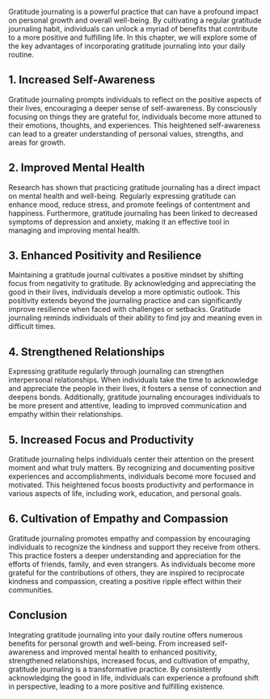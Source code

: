 
Gratitude journaling is a powerful practice that can have a profound impact on personal growth and overall well-being. By cultivating a regular gratitude journaling habit, individuals can unlock a myriad of benefits that contribute to a more positive and fulfilling life. In this chapter, we will explore some of the key advantages of incorporating gratitude journaling into your daily routine.

1\. Increased Self-Awareness
---------------------------

Gratitude journaling prompts individuals to reflect on the positive aspects of their lives, encouraging a deeper sense of self-awareness. By consciously focusing on things they are grateful for, individuals become more attuned to their emotions, thoughts, and experiences. This heightened self-awareness can lead to a greater understanding of personal values, strengths, and areas for growth.

2\. Improved Mental Health
-------------------------

Research has shown that practicing gratitude journaling has a direct impact on mental health and well-being. Regularly expressing gratitude can enhance mood, reduce stress, and promote feelings of contentment and happiness. Furthermore, gratitude journaling has been linked to decreased symptoms of depression and anxiety, making it an effective tool in managing and improving mental health.

3\. Enhanced Positivity and Resilience
-------------------------------------

Maintaining a gratitude journal cultivates a positive mindset by shifting focus from negativity to gratitude. By acknowledging and appreciating the good in their lives, individuals develop a more optimistic outlook. This positivity extends beyond the journaling practice and can significantly improve resilience when faced with challenges or setbacks. Gratitude journaling reminds individuals of their ability to find joy and meaning even in difficult times.

4\. Strengthened Relationships
-----------------------------

Expressing gratitude regularly through journaling can strengthen interpersonal relationships. When individuals take the time to acknowledge and appreciate the people in their lives, it fosters a sense of connection and deepens bonds. Additionally, gratitude journaling encourages individuals to be more present and attentive, leading to improved communication and empathy within their relationships.

5\. Increased Focus and Productivity
-----------------------------------

Gratitude journaling helps individuals center their attention on the present moment and what truly matters. By recognizing and documenting positive experiences and accomplishments, individuals become more focused and motivated. This heightened focus boosts productivity and performance in various aspects of life, including work, education, and personal goals.

6\. Cultivation of Empathy and Compassion
----------------------------------------

Gratitude journaling promotes empathy and compassion by encouraging individuals to recognize the kindness and support they receive from others. This practice fosters a deeper understanding and appreciation for the efforts of friends, family, and even strangers. As individuals become more grateful for the contributions of others, they are inspired to reciprocate kindness and compassion, creating a positive ripple effect within their communities.

Conclusion
----------

Integrating gratitude journaling into your daily routine offers numerous benefits for personal growth and well-being. From increased self-awareness and improved mental health to enhanced positivity, strengthened relationships, increased focus, and cultivation of empathy, gratitude journaling is a transformative practice. By consistently acknowledging the good in life, individuals can experience a profound shift in perspective, leading to a more positive and fulfilling existence.
